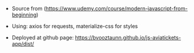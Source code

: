 * Source from (https://www.udemy.com/course/modern-javascript-from-beginning)
* Using: axios for requests, materialize-css for styles

* Deployed at github page: https://bvooztaunn.github.io/js-aviatickets-app/dist/